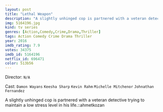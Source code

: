 ```yaml
---
layout: post
title: "Lethal Weapon"
description: "A slightly unhinged cop is partnered with a veteran detective trying to maintain a low stress level in his life.::ahmetkozan.."
img: 5164196.jpg
kind: tv series
genres: [Action,Comedy,Crime,Drama,Thriller]
tags: Action Comedy Crime Drama Thriller 
year: 2016
imdb_rating: 7.9
votes: 34375
imdb_id: 5164196
netflix_id: 696471
color: 513b56
---
```

Director: `N/A`  

Cast: `Damon Wayans` `Keesha Sharp` `Kevin Rahm` `Michelle Mitchenor` `Johnathan Fernandez` 

A slightly unhinged cop is partnered with a veteran detective trying to maintain a low stress level in his life.::ahmetkozan